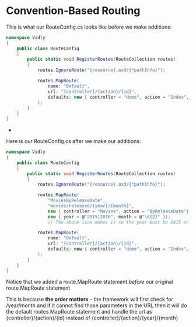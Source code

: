 # Convention-Based Routing

This is what our RouteConfig.cs looks like before we make additions:

```cs
namespace Vidly
{
    public class RouteConfig
    {
        public static void RegisterRoutes(RouteCollection routes)
        {
            routes.IgnoreRoute("{resource}.axd/{*pathInfo}");

            routes.MapRoute(
                name: "Default",
                url: "{controller}/{action}/{id}",
                defaults: new { controller = "Home", action = "Index", id = UrlParameter.Optional }
            );
        }
    }
}
```

-

Here is our RouteConfig.cs after we make our additions:

```cs
namespace Vidly
{
    public class RouteConfig
    {
        public static void RegisterRoutes(RouteCollection routes)
        {
            routes.IgnoreRoute("{resource}.axd/{*pathInfo}");

            routes.MapRoute(
                "MoviesByReleaseDate",
                "movies/released/{year}/{month}",
                new { controller = "Movies", action = "ByReleaseDate"},
                new { year = @"2015|2016", month = @"\d{2}" });
                // The above line makes it so the year must be 2015 or 2016, and the month must be a 2 digit number);

            routes.MapRoute(
                name: "Default",
                url: "{controller}/{action}/{id}",
                defaults: new { controller = "Home", action = "Index", id = UrlParameter.Optional }
            );
        }
    }
}
```

Notice that we added a route.MapRoute statement *before* our original route.MapRoute statement

This is because **the order matters** - the framework will first check for /year/month and if it cannot find those parameters in the URL then it will do the default routes.MapRoute statement and handle the url as {controller}/{action}/{id} instead of {controller}/{action}/{year}/{month}
